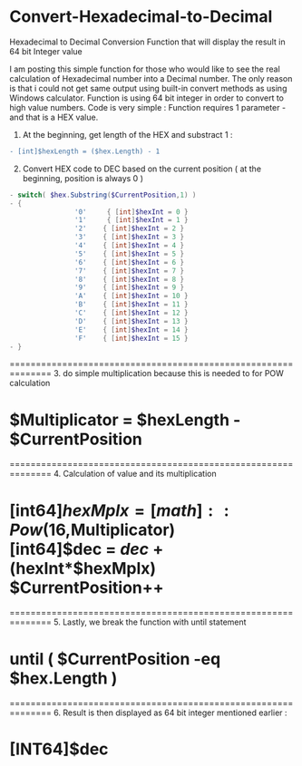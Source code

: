 # Convert-Hexadecimal-to-Decimal
Hexadecimal to Decimal Conversion Function that will display the result in 64 bit Integer value


I am posting this simple function for those who would like to see the real calculation of Hexadecimal number into a Decimal number. The only reason is that i could not get same output using built-in convert methods as using Windows calculator. Function is using 64 bit integer in order to convert to high value numbers. Code is very simple : 
Function requires 1 parameter - and that is a HEX value. 


1. At the beginning,  get length of the HEX and substract 1 :
```diff
- [int]$hexLength = ($hex.Length) - 1 
```
 
2. Convert HEX code to DEC based on the current position ( at the beginning, position is always 0 )
```ps1
- switch( $hex.Substring($CurrentPosition,1) )  
- { 
                '0'     { [int]$hexInt = 0 } 
                '1'     { [int]$hexInt = 1 } 
                '2'    { [int]$hexInt = 2 } 
                '3'    { [int]$hexInt = 3 } 
                '4'    { [int]$hexInt = 4 } 
                '5'    { [int]$hexInt = 5 } 
                '6'    { [int]$hexInt = 6 } 
                '7'    { [int]$hexInt = 7 } 
                '8'    { [int]$hexInt = 8 } 
                '9'    { [int]$hexInt = 9 } 
                'A'    { [int]$hexInt = 10 } 
                'B'    { [int]$hexInt = 11 } 
                'C'    { [int]$hexInt = 12 } 
                'D'    { [int]$hexInt = 13 } 
                'E'    { [int]$hexInt = 14 } 
                'F'    { [int]$hexInt = 15 } 
- }
```



==============================================================
3. do simple multiplication because this is needed to for POW calculation

$Multiplicator = $hexLength - $CurrentPosition
==============================================================

==============================================================
4. Calculation of value and its multiplication

 [int64]$hexMplx = [math]::Pow(16,$Multiplicator)  
 [int64]$dec = $dec + ($hexInt*$hexMplx) 
 $CurrentPosition++  
==============================================================


==============================================================
5. Lastly, we break the function with until statement

 until 
( 
     $CurrentPosition -eq $hex.Length 
)
==============================================================

==============================================================
6. Result is then displayed as 64 bit integer mentioned earlier :
 
[INT64]$dec
==============================================================
